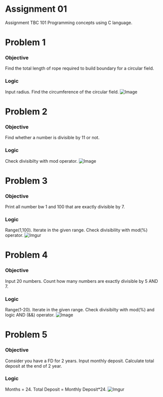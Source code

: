 # Assignment 01
Assignment TBC 101 Programming concepts using C language. 

# Problem 1

### Objective
Find the total length of rope required to build boundary for a circular field.
### Logic
Input radius. Find the circumference of the circular field. 
![Image](https://i.imgur.com/JqUM165.png)

# Problem 2 

### Objective
Find whether a number is divisible by 11 or not.
### Logic
Check divisibilty with mod operator. 
![Image](https://i.imgur.com/Iv2O2oc.png)

# Problem 3

### Objective
Print all number bw 1 and 100 that are exactly divisible by 7.
### Logic
Range(1,100). Iterate in the given range. Check divisibility with mod(%) operator. 
![Imgur](https://i.imgur.com/WGO4ovN.png)

# Problem 4

### Objective
Input 20 numbers. Count how many numbers are exactly divisible by 5 AND 7.
### Logic
Range(1-20). Iterate in the given range. Check divisibilty with mod(%) and logic AND (&&) operator.
![Image](https://i.imgur.com/UzEnRWQ.png)

# Problem 5

### Objective
Consider you have a FD for 2 years. Input monthly deposit. Calculate total deposit at the end of 2 year.
### Logic
Months = 24. Total Deposit = Monthly Deposit*24. 
![Imgur](https://i.imgur.com/5JJs3Ff.png)
